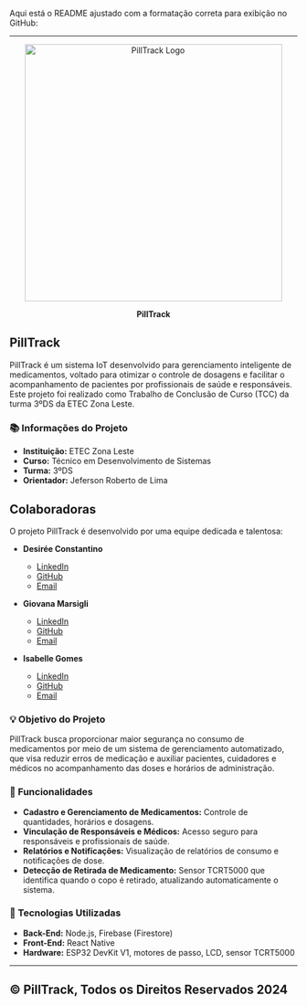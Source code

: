 Aqui está o README ajustado com a formatação correta para exibição no GitHub:

---

<p align="center">
  <a href="https://github.com/GiovanaMarsigli/PillTrack">
    <img alt="PillTrack Logo" title="PillTrack" src="https://github.com/GiovanaMarsigli/PillTrack/blob/main/readme/pilltrack-logoextensa.png" width="450">
  </a>
</p>

<p align="center">
  <strong>PillTrack</strong>
</p>

## PillTrack

PillTrack é um sistema IoT desenvolvido para gerenciamento inteligente de medicamentos, voltado para otimizar o controle de dosagens e facilitar o acompanhamento de pacientes por profissionais de saúde e responsáveis. Este projeto foi realizado como Trabalho de Conclusão de Curso (TCC) da turma 3ºDS da ETEC Zona Leste.

### 📚 Informações do Projeto
- **Instituição:** ETEC Zona Leste
- **Curso:** Técnico em Desenvolvimento de Sistemas
- **Turma:** 3ºDS
- **Orientador:** Jeferson Roberto de Lima

## Colaboradoras

O projeto PillTrack é desenvolvido por uma equipe dedicada e talentosa:

- **Desirée Constantino**  
  - [LinkedIn](https://www.linkedin.com/in/desir%C3%A9e-barboza-833a30288?utm_source=share&utm_campaign=share_via&utm_content=profile&utm_medium=ios_app)  
  - [GitHub](https://github.com/Constdesire)  
  - [Email](mailto:email_da_colaboradora_1)

- **Giovana Marsigli**  
  - [LinkedIn](https://www.linkedin.com/in/giovana-marsigli-rodrigues-b85496289/)  
  - [GitHub](https://github.com/GiovanaMarsigli)  
  - [Email](mailto:marsigligiovana@gmail)

- **Isabelle Gomes**  
  - [LinkedIn](https://br.linkedin.com/in/isabelle-gomes-de-souza-andrade-4a4506289?trk=public_profile_browsemap-profile)  
  - [GitHub](https://github.com/Isaanine)  
  - [Email](mailto:email_da_colaboradora_3)

### 💡 Objetivo do Projeto

PillTrack busca proporcionar maior segurança no consumo de medicamentos por meio de um sistema de gerenciamento automatizado, que visa reduzir erros de medicação e auxiliar pacientes, cuidadores e médicos no acompanhamento das doses e horários de administração.

### 🚀 Funcionalidades

- **Cadastro e Gerenciamento de Medicamentos:** Controle de quantidades, horários e dosagens.
- **Vinculação de Responsáveis e Médicos:** Acesso seguro para responsáveis e profissionais de saúde.
- **Relatórios e Notificações:** Visualização de relatórios de consumo e notificações de dose.
- **Detecção de Retirada de Medicamento:** Sensor TCRT5000 que identifica quando o copo é retirado, atualizando automaticamente o sistema.

### 🔧 Tecnologias Utilizadas

- **Back-End:** Node.js, Firebase (Firestore)
- **Front-End:** React Native
- **Hardware:** ESP32 DevKit V1, motores de passo, LCD, sensor TCRT5000

---

## © PillTrack, Todos os Direitos Reservados 2024
